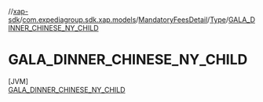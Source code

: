 //[xap-sdk](../../../../../index.md)/[com.expediagroup.sdk.xap.models](../../../index.md)/[MandatoryFeesDetail](../../index.md)/[Type](../index.md)/[GALA_DINNER_CHINESE_NY_CHILD](index.md)

# GALA_DINNER_CHINESE_NY_CHILD

[JVM]\
[GALA_DINNER_CHINESE_NY_CHILD](index.md)
